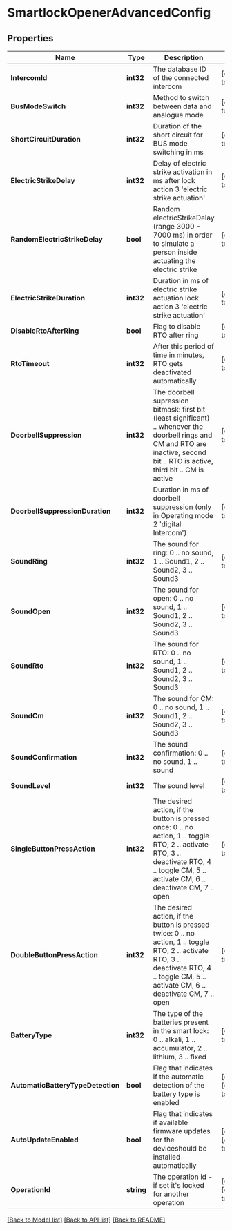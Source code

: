 # SmartlockOpenerAdvancedConfig

## Properties
Name | Type | Description | Notes
------------ | ------------- | ------------- | -------------
**IntercomId** | **int32** | The database ID of the connected intercom | [default to null]
**BusModeSwitch** | **int32** | Method to switch between data and analogue mode | [default to null]
**ShortCircuitDuration** | **int32** | Duration of the short circuit for BUS mode switching in ms | [default to null]
**ElectricStrikeDelay** | **int32** | Delay of electric strike activation in ms after lock action 3 &#39;electric strike actuation&#39; | [default to null]
**RandomElectricStrikeDelay** | **bool** | Random electricStrikeDelay (range 3000 - 7000 ms) in order to simulate a person inside actuating the electric strike | [default to null]
**ElectricStrikeDuration** | **int32** | Duration in ms of electric strike actuation lock action 3 &#39;electric strike actuation&#39; | [default to null]
**DisableRtoAfterRing** | **bool** | Flag to disable RTO after ring | [default to null]
**RtoTimeout** | **int32** | After this period of time in minutes, RTO gets deactivated automatically | [default to null]
**DoorbellSuppression** | **int32** | The doorbell supression bitmask: first bit (least significant) .. whenever the doorbell rings and CM and RTO are inactive, second bit .. RTO is active, third bit .. CM is active | [default to null]
**DoorbellSuppressionDuration** | **int32** | Duration in ms of doorbell suppression (only in Operating mode 2 &#39;digital Intercom&#39;) | [default to null]
**SoundRing** | **int32** | The sound for ring: 0 .. no sound, 1 .. Sound1, 2 .. Sound2, 3 .. Sound3 | [default to null]
**SoundOpen** | **int32** | The sound for open: 0 .. no sound, 1 .. Sound1, 2 .. Sound2, 3 .. Sound3 | [default to null]
**SoundRto** | **int32** | The sound for RTO: 0 .. no sound, 1 .. Sound1, 2 .. Sound2, 3 .. Sound3 | [default to null]
**SoundCm** | **int32** | The sound for CM: 0 .. no sound, 1 .. Sound1, 2 .. Sound2, 3 .. Sound3 | [default to null]
**SoundConfirmation** | **int32** | The sound confirmation: 0 .. no sound, 1 .. sound | [default to null]
**SoundLevel** | **int32** | The sound level | [default to null]
**SingleButtonPressAction** | **int32** | The desired action, if the button is pressed once: 0 .. no action, 1 .. toggle RTO, 2 .. activate RTO, 3 .. deactivate RTO, 4 .. toggle CM, 5 .. activate CM, 6 .. deactivate CM, 7 .. open | [default to null]
**DoubleButtonPressAction** | **int32** | The desired action, if the button is pressed twice: 0 .. no action, 1 .. toggle RTO, 2 .. activate RTO, 3 .. deactivate RTO, 4 .. toggle CM, 5 .. activate CM, 6 .. deactivate CM, 7 .. open | [default to null]
**BatteryType** | **int32** | The type of the batteries present in the smart lock: 0 .. alkali, 1 .. accumulator, 2 .. lithium, 3 .. fixed | [default to null]
**AutomaticBatteryTypeDetection** | **bool** | Flag that indicates if the automatic detection of the battery type is enabled | [optional] [default to null]
**AutoUpdateEnabled** | **bool** | Flag that indicates if available firmware updates for the deviceshould be installed automatically | [optional] [default to null]
**OperationId** | **string** | The operation id - if set it&#39;s locked for another operation | [optional] [default to null]

[[Back to Model list]](../README.md#documentation-for-models) [[Back to API list]](../README.md#documentation-for-api-endpoints) [[Back to README]](../README.md)


